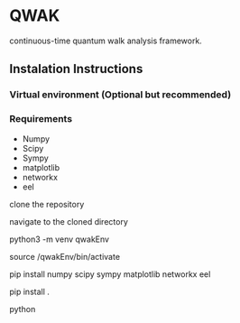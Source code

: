 # QWAK
continuous-time quantum walk analysis framework.

## Instalation Instructions


### Virtual environment (Optional but recommended)
### Requirements
- Numpy
- Scipy
- Sympy
- matplotlib
- networkx
- eel

clone the repository

navigate to the cloned directory

python3 -m venv qwakEnv

source /qwakEnv/bin/activate

pip install numpy scipy sympy matplotlib networkx eel

pip install .

python 